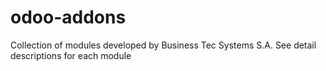 # odoo-addons
Collection of modules developed by Business Tec Systems S.A.
See detail descriptions for each module
